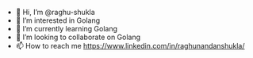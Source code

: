 - 👋 Hi, I’m @raghu-shukla
- 👀 I’m interested in Golang 
- 🌱 I’m currently learning Golang
- 💞️ I’m looking to collaborate on Golang
- 📫 How to reach me https://www.linkedin.com/in/raghunandanshukla/

<!---
raghu-shukla/raghu-shukla is a ✨ special ✨ repository because its `README.md` (this file) appears on your GitHub profile.
You can click the Preview link to take a look at your changes.
--->
